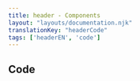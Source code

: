 ```yaml
---
title: header - Components
layout: "layouts/documentation.njk"
translationKey: "headerCode"
tags: ['headerEN', 'code']
---
```


## Code